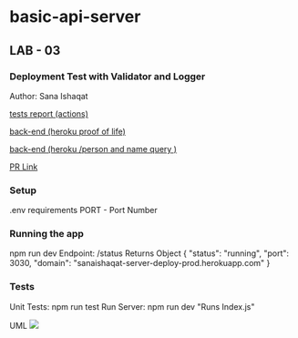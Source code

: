 # basic-api-server
## LAB - 03
### Deployment Test with Validator and Logger
Author: Sana Ishaqat

[tests report (actions)](https://github.com/SanaIshaqat/basic-express-server/actions)

[back-end (heroku proof of life)](https://sana-basic-express-server-02.herokuapp.com/alive)

[back-end (heroku /person and name query )](https://sana-basic-express-server-02.herokuapp.com/person?name=sana)

[PR Link](https://github.com/SanaIshaqat/server-deployment-practice/pull/4)

### Setup
.env requirements
PORT - Port Number


### Running the app
npm run dev
Endpoint: /status
Returns Object
{
  "status": "running",
  "port": 3030,
  "domain": "sanaishaqat-server-deploy-prod.herokuapp.com"
}

### Tests
Unit Tests: npm run test
Run Server: npm run dev "Runs Index.js"

UML
![](UML02.jpg)